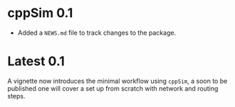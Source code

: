 # cppSim 0.1

* Added a `NEWS.md` file to track changes to the package.

# Latest 0.1

A vignette now introduces the minimal workflow using `cppSim`, a soon to be published one will cover a set up from scratch with network and routing steps.  
